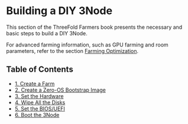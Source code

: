 <h1>  Building a DIY 3Node </h1>

This section of the ThreeFold Farmers book presents the necessary and basic steps to build a DIY 3Node.

For advanced farming information, such as GPU farming and room parameters, refer to the section [Farming Optimization](../farming_optimization/farming_optimization.md).

<h2> Table of Contents </h2>

- [1. Create a Farm](./1_create_farm.md)
- [2. Create a Zero-OS Bootstrap Image](./2_bootstrap_image.md)
- [3. Set the Hardware](./3_set_hardware.md)
- [4. Wipe All the Disks](./4_wipe_all_disks.md)
- [5. Set the BIOS/UEFI](./5_set_bios_uefi.md)
- [6. Boot the 3Node](./6_boot_3node.md)